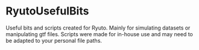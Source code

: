 # RyutoUsefulBits

Useful bits and scripts created for Ryuto. Mainly for simulating datasets or manipulating gtf files.
Scripts were made for in-house use and may need to be adapted to your personal file paths.
